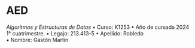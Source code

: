 # AED
*Algoritmos y Estructuras de Datos*
• Curso: K1253
• Año de cursada 2024 1° cuatrimestre.
• Legajo: 213.413-5
• Apellido: Robledo  
• Nombre: Gastón Martín
